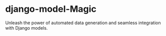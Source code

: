 # django-model-Magic
Unleash the power of automated data generation and seamless integration with Django models.
